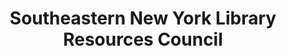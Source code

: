 ---
layout: repo
title: "Southeastern New York Library Resources Council"
id: 20293
permalink: repos/20293/
---